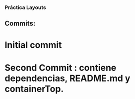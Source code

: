 ### Práctica Layouts
## Commits: 
# Initial commit
# Second Commit : contiene dependencias, README.md y containerTop.